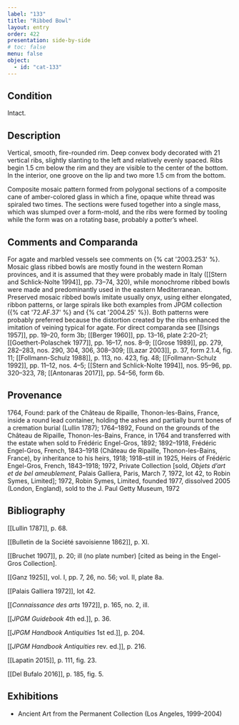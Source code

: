 ```yaml
---
label: "133"
title: "Ribbed Bowl"
layout: entry
order: 422
presentation: side-by-side
# toc: false
menu: false
object:
  - id: "cat-133"
---
```


## Condition

Intact.

## Description

Vertical, smooth, fire-rounded rim. Deep convex body decorated with 21 vertical ribs, slightly slanting to the left and relatively evenly spaced. Ribs begin 1.5 cm below the rim and they are visible to the center of the bottom. In the interior, one groove on the lip and two more 1.5 cm from the bottom.

Composite mosaic pattern formed from polygonal sections of a composite cane of amber-colored glass in which a fine, opaque white thread was spiraled two times. The sections were fused together into a single mass, which was slumped over a form-mold, and the ribs were formed by tooling while the form was on a rotating base, probably a potter’s wheel.

## Comments and Comparanda

For agate and marbled vessels see comments on {% cat '2003.253' %}. Mosaic glass ribbed bowls are mostly found in the western Roman provinces, and it is assumed that they were probably made in Italy ([[Stern and Schlick-Nolte 1994]], pp. 73–74, 320), while monochrome ribbed bowls were made and predominantly used in the eastern Mediterranean. Preserved mosaic ribbed bowls imitate usually onyx, using either elongated, ribbon patterns, or large spirals like both examples from JPGM collection ({% cat '72.AF.37' %} and {% cat '2004.25' %}). Both patterns were probably preferred because the distortion created by the ribs enhanced the imitation of veining typical for agate. For direct comparanda see [[Isings 1957]], pp. 19–20, form 3b; [[Berger 1960]], pp. 13–16, plate 2:20–21; [[Goethert-Polaschek 1977]], pp. 16–17, nos. 8–9; [[Grose 1989]], pp. 279, 282–283, nos. 290, 304, 306, 308–309; [[Lazar 2003]], p. 37, form 2.1.4, fig. 11; [[Follmann-Schulz 1988]], p. 113, no. 423, fig. 48; [[Follmann-Schulz 1992]], pp. 11–12, nos. 4–5; [[Stern and Schlick-Nolte 1994]], nos. 95–96, pp. 320–323, 78; [[Antonaras 2017]], pp. 54–56, form 6b.

## Provenance

1764, Found: park of the Château de Ripaille, Thonon-les-Bains, France, inside a round lead container, holding the ashes and partially burnt bones of a cremation burial (Lullin 1787); 1764–1892, Found on the grounds of the Château de Ripaille, Thonon-les-Bains, France, in 1764 and transferred with the estate when sold to Frédéric Engel-Gros, 1892; 1892–1918, Frédéric Engel-Gros, French, 1843–1918 (Château de Ripaille, Thonon-les-Bains, France), by inheritance to his heirs, 1918; 1918–still in 1925, Heirs of Frédéric Engel-Gros, French, 1843–1918; 1972, Private Collection [sold, *Objets d’art et de bel ameublement*, Palais Galliera, Paris, March 7, 1972, lot 42, to Robin Symes, Limited]; 1972, Robin Symes, Limited, founded 1977, dissolved 2005 (London, England), sold to the J. Paul Getty Museum, 1972

## Bibliography

[[Lullin 1787]], p. 68.

[[Bulletin de la Société savoisienne 1862]], p. XI.

[[Bruchet 1907]], p. 20; ill (no plate number) [cited as being in the Engel-Gros Collection].

[[Ganz 1925]], vol. I, pp. 7, 26, no. 56; vol. II, plate 8a.

[[Palais Galliera 1972]], lot 42.

[[*Connaissance des arts* 1972]], p. 165, no. 2, ill.

[[*JPGM Guidebook* 4th ed.]], p. 36.

[[*JPGM Handbook Antiquities* 1st ed.]], p. 204.

[[*JPGM Handbook Antiquities* rev. ed.]], p. 216.

[[Lapatin 2015]], p. 111, fig. 23.

[[Del Bufalo 2016]], p. 185, fig. 5.

## Exhibitions

-   Ancient Art from the Permanent Collection (Los Angeles, 1999–2004)